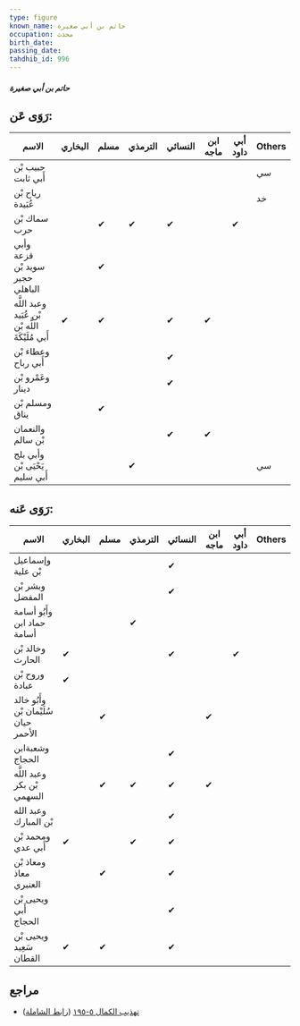 ```yaml
---
type: figure
known_name: حاتم بن أبي صغيرة
occupation: محدث
birth_date:
passing_date:
tahdhib_id: 996
---
```

##### حاتم بن أبي صغيرة

## رَوَى عَن:
| الاسم                                             | البخاري | مسلم | الترمذي | النسائي | ابن ماجه | أبي داود | Others |
| ------------------------------------------------- | ------- | ---- | ------- | ------- | -------- | -------- | ------ |
| حبيب بْن أَبي ثابت                                |         |      |         |         |          |          | سي     |
| رياح بْن عُبَيدة                                  |         |      |         |         |          |          | خد     |
| سماك بْن حرب                                      |         | ✔    | ✔       | ✔       |          | ✔        |        |
| وأبي قزعة سويد بْن حجير الباهلي                   |         | ✔    |         |         |          |          |        |
| وعبد اللَّه بْن عُبَيد اللَّه بْن أَبي مُلَيْكَةَ | ✔       | ✔    |         | ✔       | ✔        |          |        |
| وعطاء بْن أَبي رباح                               |         |      |         | ✔       |          |          |        |
| وعَمْرو بْن دينار                                 |         |      |         | ✔       |          |          |        |
| ومسلم بْن يناق                                    |         | ✔    |         |         |          |          |        |
| والنعمان بْن سالم                                 |         |      |         | ✔       | ✔        |          |        |
| وأبي بلج يَحْيَى بْن أَبي سليم                    |         |      | ✔       |         |          |          | سي     |
## رَوَى عَنه:
| الاسم                                 | البخاري | مسلم | الترمذي | النسائي | ابن ماجه | أبي داود | Others |
| ------------------------------------- | ------- | ---- | ------- | ------- | -------- | -------- | ------ |
| وإسماعيل بْن علية                     |         |      |         | ✔       |          |          |        |
| وبشر بْن المفضل                       |         |      |         | ✔       |          |          |        |
| وأَبُو أسامة حماد ابن أسامة           |         |      | ✔       |         |          |          |        |
| وخالد بْن الحارث                      | ✔       |      |         | ✔       |          | ✔        |        |
| وروح بْن عبادة                        | ✔       |      |         |         |          |          |        |
| وأَبُو خالد سُلَيْمان بْن حيان الأحمر |         | ✔    |         |         | ✔        |          |        |
| وشعبةابن الحجاج                       |         |      |         | ✔       |          |          |        |
| وعبد اللَّه بْن بكر السهمي            |         | ✔    | ✔       | ✔       | ✔        |          |        |
| وعبد الله بْن المبارك                 |         |      |         | ✔       |          |          |        |
| ومحمد بْن أَبي عدي                    | ✔       |      | ✔       | ✔       |          |          |        |
| ومعاذ بْن معاذ العنبري                |         | ✔    |         | ✔       |          |          |        |
| ويحيى بْن أَبي الحجاج                 |         |      |         | ✔       |          |          |        |
| ويحيى بْن سَعِيد القطان               | ✔       | ✔    |         | ✔       |          |          |        |
## مراجع
- [تهذيب الكمال ٥-١٩٥](obsidian://open?vault=Tahdhib-al-Kamal&file=Figures/٩٩٦-حاتم%20بن%20أبي%20صغيرة) ([رابط الشاملة](https://shamela.ws/book/3722/2273))